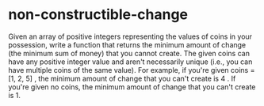 # non-constructible-change


  Given an array of positive integers representing the values of coins in your
  possession, write a function that returns the minimum amount of change (the
  minimum sum of money) that you cannot create. The given coins can have
  any positive integer value and aren't necessarily unique (i.e., you can have
  multiple coins of the same value). For example, if you're given coins = [1, 2, 5]
  , the minimum amount of change that you can't create is 4 . If you're given no
  coins, the minimum amount of change that you can't create is 1.
